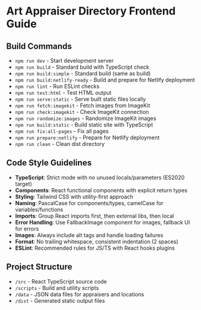 # Art Appraiser Directory Frontend Guide

## Build Commands
- `npm run dev` - Start development server
- `npm run build` - Standard build with TypeScript check
- `npm run build:simple` - Standard build (same as build)
- `npm run build:netlify-ready` - Build and prepare for Netlify deployment
- `npm run lint` - Run ESLint checks
- `npm run test:html` - Test HTML output
- `npm run serve:static` - Serve built static files locally
- `npm run fetch:imagekit` - Fetch images from ImageKit
- `npm run check:imagekit` - Check ImageKit connection
- `npm run randomize:images` - Randomize ImageKit images
- `npm run build:static` - Build static site with TypeScript
- `npm run fix:all-pages` - Fix all pages
- `npm run prepare:netlify` - Prepare for Netlify deployment
- `npm run clean` - Clean dist directory

## Code Style Guidelines
- **TypeScript**: Strict mode with no unused locals/parameters (ES2020 target)
- **Components**: React functional components with explicit return types
- **Styling**: Tailwind CSS with utility-first approach
- **Naming**: PascalCase for components/types, camelCase for variables/functions
- **Imports**: Group React imports first, then external libs, then local
- **Error Handling**: Use FallbackImage component for images, fallback UI for errors
- **Images**: Always include alt tags and handle loading failures
- **Format**: No trailing whitespace, consistent indentation (2 spaces)
- **ESLint**: Recommended rules for JS/TS with React hooks plugins

## Project Structure
- `/src` - React TypeScript source code
- `/scripts` - Build and utility scripts
- `/data` - JSON data files for appraisers and locations
- `/dist` - Generated static output files
